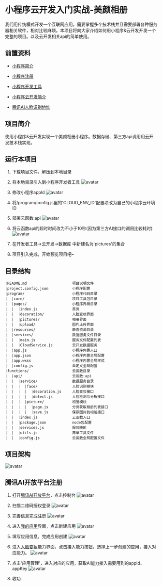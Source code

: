 # 小程序云开发入门实战-美颜相册
我们用传统模式开发一个互联网应用，需要掌握多个技术栈并且需要部署各种服务器相关软件，相对比较麻烦。本项目将向大家介绍如何用小程序&云开发开发一个完整的项目。以及云开发相关api的简单使用。

## <a name="前置资料">前置资料</a>
* [小程序简介](https://developers.weixin.qq.com/miniprogram/dev/framework/quickstart/#%E5%B0%8F%E7%A8%8B%E5%BA%8F%E7%AE%80%E4%BB%8B)

* [小程序注册](https://developers.weixin.qq.com/miniprogram/dev/framework/quickstart/getstart.html#%E7%94%B3%E8%AF%B7%E5%B8%90%E5%8F%B7)

* [小程序开发工具](https://developers.weixin.qq.com/miniprogram/dev/framework/quickstart/getstart.html#%E5%AE%89%E8%A3%85%E5%BC%80%E5%8F%91%E5%B7%A5%E5%85%B7)

* [小程序云开发简介](https://developers.weixin.qq.com/miniprogram/dev/wxcloud/basis/getting-started.html)

* [腾讯AI人脸识别地址](https://ai.qq.com/product/face.shtml#detect)

## <a name="项目简介">项目简介</a>
使用小程序&云开发实现一个美颜相册小程序。数据存储、第三方api调用用云开发技术栈实现。

## <a name="运行本项目">运行本项目</a>
1. 下载项目文件，解压到本地目录

2. 将本地目录引入到小程序开发者工具
![avatar](https://wx.wegouer.com/static/github/ai-picture/import/step1.png)

3. 修改小程序appId
![avatar](https://wx.wegouer.com/static/github/ai-picture/import/step2.png)

4. 将/program/config.js里的'CLOUD_ENV_ID'配置项改为自己的小程序云环境ID

5. 部署云函数:api
![avatar](https://wx.wegouer.com/static/github/ai-picture/import/step3.png)

6. 将云函数api的超时时间改为不小于10秒(因为第三方AI接口的调用比较耗时)
![avatar](https://wx.wegouer.com/static/github/ai-picture/import/step4.png)

7. 在开发者工具->云开发->数据库 中新建名为'pictures'的集合

8. 项目引入完成，开始预览项目吧~

## <a name="目录结构">目录结构</a>
```$xslt
|README.md                     项目说明文件
|project.config.json           小程序配置
|program/                      小程序代码目录
|  |core/                      项目工具包目录
|  |pages/                     小程序界面目录
|  |  |index.js                首页
|  |  |decoration/             人脸变妆界面
|  |  |pictures/               相册界面
|  |  |upload/                 图片止传界面
|  |resources/                 静态资源目录
|  |services/                  数据服务文件目录
|  |  |main.js                 服务文件配置列表
|  |  |CloudService.js         云开发数据服务
|  |app.js                     小程序内置入口
|  |app.json                   小程序内置全局配置
|  |app.wxss                   小程序内置全局样式
|  |config.js                  自定义全局配置
|functions/                    云函数目录
|  |api/                       云函数:api
|  |  |service/                数据服务目录
|  |  |  |face/                人脸识别模块
|  |  |  |  |decoration.js     人脸变妆接口
|  |  |  |  |detect.js         人脸检测与分析接口
|  |  |  |picture/             相册模块
|  |  |  |  |page.js           分页获取相册列表接口
|  |  |  |  |save.js           保存图片到相册接口
|  |  |index.js                云函数入口
|  |  |package.json            node包配置
|  |  |services.js             服务映射
|  |  |utils.js                简单工具文件
|  |  |config.js               云函数全局配置文件
```

## <a name="项目架构">项目架构</a>

![avatar](https://wx.wegouer.com/static/github/ai-picture/framework.jpg)

## <a name="腾讯AI开放平台注册">腾讯AI开放平台注册</a>
1. 打开[腾讯AI开放平台](https://ai.qq.com/product/face.shtml#detect)，点击控制台
![avatar](https://wx.wegouer.com/static/github/ai-picture/ai/step1.png)

2. 扫描二维码授权登录
![avatar](https://wx.wegouer.com/static/github/ai-picture/ai/step2.png)

3. 完善信息完成注册
![avatar](https://wx.wegouer.com/static/github/ai-picture/ai/step3.png)

4. 进入[我的应用](https://ai.qq.com/console/home)界面，点击新建应用
![avatar](https://wx.wegouer.com/static/github/ai-picture/ai/step4.png)

5. 填写应用信息，完成应用创建
![avatar](https://wx.wegouer.com/static/github/ai-picture/ai/step5.png)

6. 进入[人脸变妆](https://ai.qq.com/console/capability/detail/26)能力界面，点击接入能力按钮，选择上一步创建的应用，接入对应能力。
![avatar](https://wx.wegouer.com/static/github/ai-picture/ai/step6.png)

7. 点击'应用管理'，进入对应的应用，获取AI能力接入需要用到的appId、appKey
![avatar](https://wx.wegouer.com/static/github/ai-picture/ai/step7.png)

8. 收功






